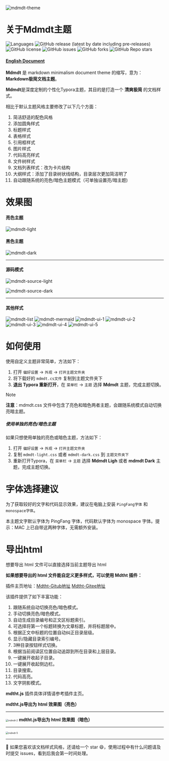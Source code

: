 
![mdmdt-theme](./img/mdmdt-cover.png)
# 关于Mdmdt主题

![Languages](https://img.shields.io/badge/languages-CSS-F34B7D.svg)
![GitHub release (latest by date including pre-releases)](https://img.shields.io/github/v/release/cayxc/Mdmdt?include_prereleases&color=blue&logo=hack-the-box)
![GitHub license](https://img.shields.io/github/license/cayxc/Mdmdt.svg)
![GitHub issues](https://img.shields.io/github/issues/cayxc/Mdmdt?style=flat&logo=github&color=red)
![GitHub forks](https://img.shields.io/github/forks/cayxc/Mdmdt?style=flat&logo=github&color=turquoise)
![GitHub Repo stars](https://img.shields.io/github/stars/cayxc/Mdmdt?style=flat&logo=github&color=green)

#### [English Document](./readme.md)

**Mdmdt** 是 markdown minimalism document theme 的缩写，意为：**Markdown极简文档主题**。

**Mdmdt**是深度定制的个性化Typora主题，其目的是打造一个 **清爽极简** 的文档样式。

相比于默认主题风格主要修改了以下几个方面：
1. 简洁舒适的配色风格
2. 添加圆角样式
3. 标题样式
4. 表格样式
5. 引用框样式
6. 图片样式
7. 代码高亮样式
8. 文件树样式
9. 文档列表样式：改为卡片结构
10. 大纲样式：添加了目录树状线结构，目录层次更加简洁明了
11. 自动跟随系统的亮色/暗色主题模式（可单独设置亮/暗主题)

# 效果图

#### 亮色主题

![mdmdt-light](./img/mdmdt-light.png)

#### 黑色主题

![mdmdt-dark](./img/mdmdt-dark.png)

---

#### 源码模式

![mdmdt-source-light](./img/mdmdt-source-light.png)

![mdmdt-source-dark](./img/mdmdt-source-dark.png)

---
#### 其他样式

![mdmdt-list](./img/mdmdt-list.png)
![mdmdt-mermaid](./img/mdmdt-mermaid.png)
![mdmdt-ui-1](./img/mdmdt-ui-1.png)
![mdmdt-ui-2](./img/mdmdt-ui-2.png)
![mdmdt-ui-3](./img/mdmdt-ui-3.jpg)
![mdmdt-ui-4](./img/mdmdt-ui-4.png)
![mdmdt-ui-5](./img/mdmdt-ui-5.png)

# 如何使用

使用自定义主题非常简单，方法如下：
1. 打开 `偏好设置` -> `外观` -> `打开主题文件夹`
2. 将下载好的 `mdmdt.cs文件` 复制到主题文件夹下
3. **退出 Typora 重新打开**，在 `菜单栏` -> `主题` 选择 **Mdmdt** 主题，完成主题切换。

> [!NOTE]
> **注意**：mdmdt.css 文件中包含了亮色和暗色两者主题，会跟随系统模式自动切换亮暗主题。

##### 使用单独的亮色/暗色主题

如果只想使用单独的亮色或暗色主题，方法如下：
1. 打开 `偏好设置` -> `外观` -> `打开主题文件夹`
2. 复制 `mdmdt-light.css` 或者 `mdmdt-dark.css` 到 `主题文件夹下`
3. 重新打开Typora，在 `菜单栏` -> `主题` 选择 **Mdmdt Ligh** 或者 **mdmdt Dark** 主题，完成主题切换。

# 字体选择建议

为了获取较好的文字和代码显示效果，建议在电脑上安装 `PingFang字体` 和 `monospace字体`。

本主题文字默认字体为 PingFang 字体，代码默认字体为 monospace 字体。提示：MAC 上已自带这两种字体，无需额外安装。

# 导出html

想要导出 html 文件可以直接选择当前主题导出 html

**如果想要导出的 html 文件能自定义更多样式，可以使用 Mdtht 插件：**

插件主页地址：[Mdtht-Gitub地址](https://github.com/cayxc/Mdtht)   [Mdtht-Gitee地址](https://gitee.com/cayxc/mdtht)

该插件提供了如下丰富功能：

1. 跟随系统自动切换亮色/暗色模式。
2. 手动切换亮色/暗色模式。
3. 自动生成目录编号和正文区标题索引。
4. 可选择将第一个标题转换为文章标题，并将标题居中。
5. 根据正文中标题的位置自动纠正目录层级。
6. 显示/隐藏目录索引编号。
7. 3种目录按钮样式切换。
8. 根据当前阅读区位置自动追踪到所在目录和上层目录。
9. 一键展开收起子目录。
10. 一键展开收起侧边栏。
11. 目录搜索。
12. 代码高亮。
13. 文字阴影模式。

 **mdtht.js** 插件具体详情请参考插件主页。



**mdtht.js导出为 html 效果图（亮色）**

---

<img src="./img/mdmdt-2.png" alt="mdmdt-2" style="zoom:50%;" /> **mdtht.js导出为 html 效果图（暗色）**

---

<img src="./img/mdmdt-5.png" alt="mdmdt-5" style="zoom:50%;" />

---

🐳 如果您喜欢该文档样式风格，还请给一个 star 😄，使用过程中有什么问题请及时提交 issues，看到后我会第一时间处理。



